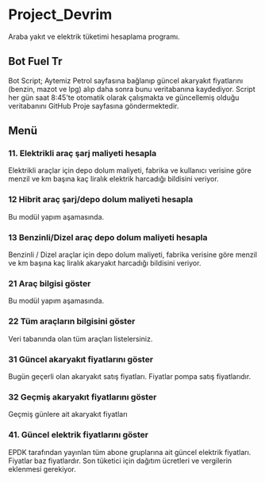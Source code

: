 # Project_Devrim

Araba yakıt ve elektrik tüketimi hesaplama programı.

## Bot Fuel Tr

Bot Script; Aytemiz Petrol sayfasına bağlanıp güncel akaryakıt fiyatlarını (benzin, mazot ve lpg) alıp daha sonra bunu veritabanına kaydediyor. Script her gün saat 8:45'te otomatik olarak çalışmakta ve güncellemiş olduğu veritabanını GitHub Proje sayfasına göndermektedir.

## Menü

### 11. Elektrikli araç şarj maliyeti hesapla

Elektrikli araçlar için depo dolum maliyeti, fabrika ve kullanıcı verisine göre menzil ve km başına kaç liralık elektrik harcadığı bildisini veriyor.

### 12 Hibrit araç şarj/depo dolum maliyeti hesapla

Bu modül yapım aşamasında.

### 13 Benzinli/Dizel araç depo dolum maliyeti hesapla

Benzinli / Dizel araçlar için depo dolum maliyeti, fabrika verisine göre menzil ve km başına kaç liralık akaryakıt harcadığı bildisini veriyor.

### 21 Araç bilgisi göster

Bu modül yapım aşamasında.

### 22 Tüm araçların bilgisini göster

Veri tabanında olan tüm araçları listelersiniz.

### 31 Güncel akaryakıt fiyatlarını göster

Bugün geçerli olan akaryakıt satış fiyatları. Fiyatlar pompa satış fiyatlarıdır.

### 32 Geçmiş akaryakıt fiyatlarını göster

Geçmiş günlere ait akaryakıt fiyatları

### 41. Güncel elektrik fiyatlarını göster

EPDK tarafından yayınlan tüm abone gruplarına ait güncel elektrik fiyatları. Fiyatlar baz fiyatlardır. Son tüketici için dağıtım ücretleri ve vergilerin eklenmesi gerekiyor.
